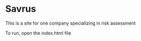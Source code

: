 # Savrus

This is a site for one company specializing in risk assessment

To run, open the index.html file
